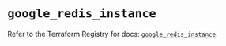 # `google_redis_instance`

Refer to the Terraform Registry for docs: [`google_redis_instance`](https://registry.terraform.io/providers/hashicorp/google-beta/5.36.0/docs/resources/google_redis_instance).

